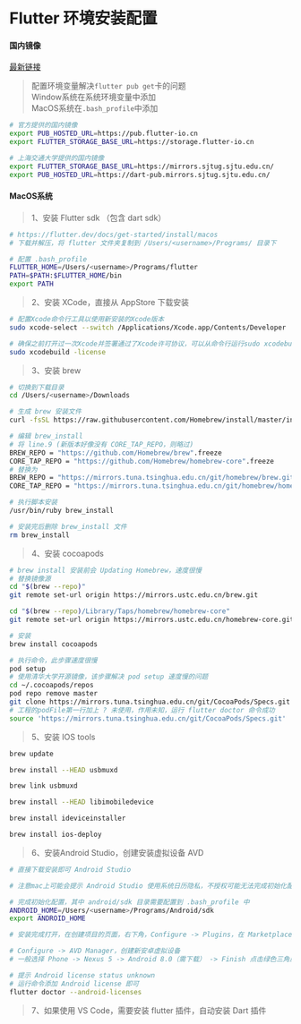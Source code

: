 # Flutter 环境安装配置

#### 国内镜像

[最新链接](https://flutter.dev/community/china)  

> 配置环境变量解决```flutter pub get```卡的问题  
> Window系统在系统环境变量中添加  
> MacOS系统在```.bash_profile```中添加  

```bash
# 官方提供的国内镜像
export PUB_HOSTED_URL=https://pub.flutter-io.cn
export FLUTTER_STORAGE_BASE_URL=https://storage.flutter-io.cn

# 上海交通大学提供的国内镜像
export FLUTTER_STORAGE_BASE_URL=https://mirrors.sjtug.sjtu.edu.cn/
export PUB_HOSTED_URL=https://dart-pub.mirrors.sjtug.sjtu.edu.cn/
```

#### MacOS系统

> 1、安装 Flutter sdk （包含 dart sdk）  

```bash
# https://flutter.dev/docs/get-started/install/macos
# 下载并解压，将 flutter 文件夹复制到 /Users/<username>/Programs/ 目录下

# 配置 .bash_profile
FLUTTER_HOME=/Users/<username>/Programs/flutter
PATH=$PATH:$FLUTTER_HOME/bin
export PATH
```

> 2、安装 XCode，直接从 AppStore 下载安装  

```bash
# 配置Xcode命令行工具以使用新安装的Xcode版本
sudo xcode-select --switch /Applications/Xcode.app/Contents/Developer

# 确保之前打开过一次Xcode并签署通过了Xcode许可协议，可以从命令行运行sudo xcodebuild -license来确认
sudo xcodebuild -license
```

> 3、安装 brew  

```bash
# 切换到下载目录
cd /Users/<username>/Downloads

# 生成 brew 安装文件
curl -fsSL https://raw.githubusercontent.com/Homebrew/install/master/install >> brew_install

# 编辑 brew_install
# 将 line.9 (新版本好像没有 CORE_TAP_REPO，则略过)
BREW_REPO = "https://github.com/Homebrew/brew".freeze
CORE_TAP_REPO = "https://github.com/Homebrew/homebrew-core".freeze 
# 替换为
BREW_REPO = "https://mirrors.tuna.tsinghua.edu.cn/git/homebrew/brew.git".freeze
CORE_TAP_REPO = "https://mirrors.tuna.tsinghua.edu.cn/git/homebrew/homebrew-core.git".freeze

# 执行脚本安装
/usr/bin/ruby brew_install

# 安装完后删除 brew_install 文件
rm brew_install
```

> 4、安装 cocoapods  

```bash
# brew install 安装前会 Updating Homebrew，速度很慢
# 替换镜像源
cd "$(brew --repo)"
git remote set-url origin https://mirrors.ustc.edu.cn/brew.git

cd "$(brew --repo)/Library/Taps/homebrew/homebrew-core"
git remote set-url origin https://mirrors.ustc.edu.cn/homebrew-core.git

# 安装
brew install cocoapods

# 执行命令，此步骤速度很慢
pod setup
# 使用清华大学开源镜像，该步骤解决 pod setup 速度慢的问题
cd ~/.cocoapods/repos 
pod repo remove master
git clone https://mirrors.tuna.tsinghua.edu.cn/git/CocoaPods/Specs.git master
# 工程的podFile第一行加上 ? 未使用，作用未知，运行 flutter doctor 命令成功
source 'https://mirrors.tuna.tsinghua.edu.cn/git/CocoaPods/Specs.git'
```

> 5、安装 IOS tools

```bash
brew update

brew install --HEAD usbmuxd

brew link usbmuxd

brew install --HEAD libimobiledevice

brew install ideviceinstaller

brew install ios-deploy
```

> 6、安装Android Studio，创建安装虚拟设备 AVD  

```bash
# 直接下载安装即可 Android Studio

# 注意mac上可能会提示 Android Studio 使用系统日历隐私，不授权可能无法完成初始化配置

# 完成初始化配置，其中 android/sdk 目录需要配置到 .bash_profile 中
ANDROID_HOME=/Users/<username>/Programs/Android/sdk
export ANDROID_HOME

# 安装完成打开，在创建项目的页面，右下角，Configure -> Plugins，在 Marketplace 里面搜索 并安装 flutter 插件（自动安装 Dart 插件），重启

# Configure -> AVD Manager，创建新安卓虚拟设备
# 一般选择 Phone -> Nexus 5 -> Android 8.0（需下载） -> Finish 点击绿色三角启动虚拟设备

# 提示 Android license status unknown
# 运行命令添加 Android license 即可
flutter doctor --android-licenses
```

> 7、如果使用 VS Code，需要安装 flutter 插件，自动安装 Dart 插件  